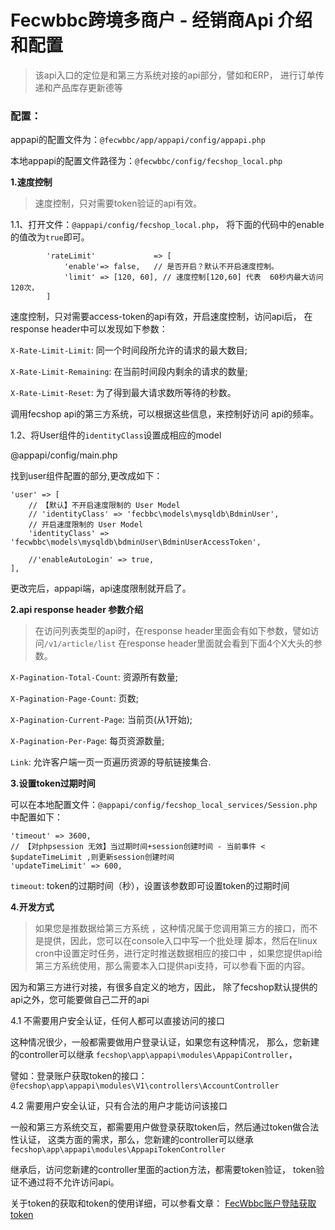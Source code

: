 Fecwbbc跨境多商户 - 经销商Api 介绍和配置
===========

> 该api入口的定位是和第三方系统对接的api部分，譬如和ERP，
> 进行订单传递和产品库存更新德等


### 配置：

appapi的配置文件为：`@fecwbbc/app/appapi/config/appapi.php`

本地appapi的配置文件路径为：`@fecwbbc/config/fecshop_local.php`

**1.速度控制**

>  速度控制，只对需要token验证的api有效。


1.1、打开文件：`@appapi/config/fecshop_local.php`，
将下面的代码中的enable 的值改为`true`即可。

```
        'rateLimit'             => [
            'enable'=> false,   // 是否开启？默认不开启速度控制。
            'limit' => [120, 60], // 速度控制[120,60] 代表  60秒内最大访问120次，
        ]
```

速度控制，只对需要access-token的api有效，开启速度控制，访问api后，
在response header中可以发现如下参数：

`X-Rate-Limit-Limit`: 同一个时间段所允许的请求的最大数目;

`X-Rate-Limit-Remaining`: 在当前时间段内剩余的请求的数量;

`X-Rate-Limit-Reset`: 为了得到最大请求数所等待的秒数。

调用fecshop api的第三方系统，可以根据这些信息，来控制好访问
api的频率。

1.2、将User组件的`identityClass`设置成相应的model

@appapi/config/main.php

找到user组件配置的部分,更改成如下：

```
'user' => [
    // 【默认】不开启速度限制的 User Model
    // 'identityClass' => 'fecbbc\models\mysqldb\BdminUser',
    // 开启速度限制的 User Model
    'identityClass' => 'fecwbbc\models\mysqldb\bdminUser\BdminUserAccessToken',
    
    //'enableAutoLogin' => true,
],
```

更改完后，appapi端，api速度限制就开启了。

**2.api response header 参数介绍**

> 在访问列表类型的api时，在response header里面会有如下参数，譬如访问`/v1/article/list`
> 在response header里面就会看到下面4个X大头的参数。

`X-Pagination-Total-Count`: 资源所有数量;

`X-Pagination-Page-Count`: 页数;

`X-Pagination-Current-Page`: 当前页(从1开始);

`X-Pagination-Per-Page`: 每页资源数量;

`Link`: 允许客户端一页一页遍历资源的导航链接集合.


**3.设置token过期时间**

可以在本地配置文件：`@appapi/config/fecshop_local_services/Session.php` 中配置如下：

```
'timeout' => 3600,
// 【对phpsession 无效】当过期时间+session创建时间 - 当前事件 < $updateTimeLimit ,则更新session创建时间
'updateTimeLimit' => 600,

```

`timeout`: token的过期时间（秒），设置该参数即可设置token的过期时间



**4.开发方式**

> 如果您是推数据给第三方系统
> ，这种情况属于您调用第三方的接口，而不是提供，因此，您可以在console入口中写一个批处理
> 脚本，然后在linux cron中设置定时任务，进行定时推送数据相应的接口中
> ，如果您提供api给第三方系统使用，那么需要本入口提供api支持，可以参看下面的内容。

因为和第三方进行对接，有很多自定义的地方，因此，
除了fecshop默认提供的api之外，您可能要做自己二开的api


4.1 不需要用户安全认证，任何人都可以直接访问的接口

这种情况很少，一般都需要做用户登录认证，如果您有这种情况，
那么，您新建的controller可以继承
`fecshop\app\appapi\modules\AppapiController`，

譬如：登录账户获取token的接口：`@fecshop\app\appapi\modules\V1\controllers\AccountController`

4.2 需要用户安全认证，只有合法的用户才能访问该接口

一般和第三方系统交互，都需要用户做登录获取token后，然后通过token做合法性认证，
这类方面的需求，那么，您新建的controller可以继承
`fecshop\app\appapi\modules\AppapiTokenController`

继承后，访问您新建的controller里面的action方法，都需要token验证，
token验证不通过将不允许访问api。

关于token的获取和token的使用详细，可以参看文章：
[FecWbbc账户登陆获取token](fecwbbc-api-login-and-verification.md)




